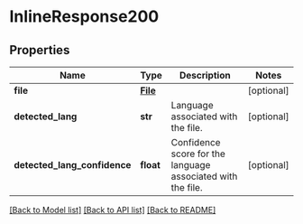 # InlineResponse200

## Properties
Name | Type | Description | Notes
------------ | ------------- | ------------- | -------------
**file** | [**File**](File.md) |  | [optional] 
**detected_lang** | **str** | Language associated with the file. | [optional] 
**detected_lang_confidence** | **float** | Confidence score for the language associated with the file. | [optional] 

[[Back to Model list]](../README.md#documentation-for-models) [[Back to API list]](../README.md#documentation-for-api-endpoints) [[Back to README]](../README.md)


